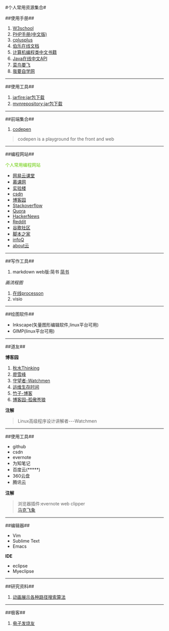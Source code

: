 #个人常用资源集合#

##使用手册##

1. [W3school](http://www.w3school.com.cn/)
2. [PHP手册(中文版)](http://php.net/manual/zh/)
3. [cplusplus](http://www.cplusplus.com/)
4. [伯乐在线文档](https://github.com/jobbole)
5. [计算机编程类中文书籍](https://github.com/juedaiyuer/free-programming-books-zh_CN)
6. [Java在线中文API](http://www.yq1012.com/api/)
7. [菜鸟要飞](http://www.newbiefly.com/)
8. [我要自学网](http://www.51zxw.net/default.aspx)

---

##使用工具##

1. [jarfire:jar包下载](http://cn.jarfire.org/)
2. [mvnrepository:jar包下载](http://mvnrepository.com/)

---

##前端集合##
1. [codepen](http://codepen.io/)
>codepen is a playground for the front and web

---

##编程网站##

<font color=#66CC00>个人常用编程网站</font>

- [网易云课堂](http://study.163.com/)
- [慕课网](http://www.imooc.com/)
- [实验楼](https://www.shiyanlou.com/)
- [csdn](http://www.csdn.net/)
- [博客园](http://www.cnblogs.com/)
- [Stackoverflow](http://stackoverflow.com/)
- [Quora](https://www.quora.com/)
- [HackerNews](https://news.ycombinator.com/)
- [Reddit](https://www.reddit.com/)
- [谷歌社区](https://plus.google.com/communities)
- [脚本之家](http://www.jb51.net/)
- [infoQ](http://www.infoq.com/cn/)
- [about云](http://www.aboutyun.com/forum-53-1.html)


---

##写作工具##
1. markdown web版:简书
[简书](http://www.jianshu.com/)


*画流程图*

1. [在线processon](https://www.processon.com/)
2. visio
 
---

##绘图软件##

- Inkscape(矢量图形编辑软件,linux平台可用)
- GIMP(linux平台可用)



---

##道友##

**博客园**

1. [秋水Thinking](http://www.cnblogs.com/hnrainll/category/234345.html)      
2. [廖雪峰](http://www.liaoxuefeng.com/)    
3. [守望者-Watchmen](http://watchmen.cn/portal.php)  
4. [运维生存时间](https://www.ttlsa.com/)
5. [竹子-博客](http://www.cnblogs.com/peida/)
6. [博客园-孤傲苍狼](http://www.cnblogs.com/xdp-gacl/)

**注解**

>Linux高级程序设计讲解者---Watchmen

---

##使用工具##

- github 
- csdn 
- evernote 
- 为知笔记
- 百度云(*****)
- 360云盘
- 腾讯云

**注解**

>浏览器插件:evernote web clipper  
>[马克飞象](https://maxiang.io/)  


---

##编辑器##

-  Vim
-  Sublime Text
-  Emacs

**IDE**

- eclipse
- Myeclipse


---

##研究资料##

1. [动画展示各种路径搜索算法](http://netsmell.com/post/pathfinding.html)

---

##极客##

1. [电子发烧友](http://www.elecfans.com/)

